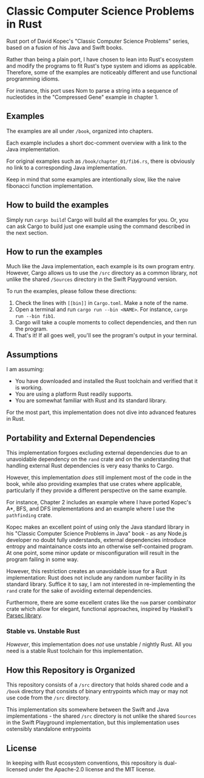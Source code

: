 # Classic Computer Science Problems in Rust

Rust port of David Kopec's "Classic Computer Science Problems" series, based on a fusion of his Java and Swift books.

Rather than being a plain port, I have chosen to lean into Rust's ecosystem and modify the programs to fit Rust's type system and idioms as applicable. Therefore, some of the examples are noticeably different and use functional programming idioms.

For instance, this port uses Nom to parse a string into a sequence of nucleotides in the "Compressed Gene" example in chapter 1.

## Examples

The examples are all under `/book`, organized into chapters.

Each example includes a short doc-comment overview with a link to the Java implementation.

For original examples such as `/book/chapter_01/fib6.rs`, there is obviously no link to a corresponding Java implementation.

Keep in mind that some examples are intentionally slow, like the naive fibonacci function implementation.

## How to build the examples

Simply run `cargo build`! Cargo will build all the examples for you. Or, you can ask Cargo to build just one example using the command described in the next section.

## How to run the examples

Much like the Java implementation, each example is its own program entry. However, Cargo allows us to use the `/src` directory as a common library, not unlike the shared `/Sources` directory in the Swift Playground version.

To run the examples, please follow these directions:

1. Check the lines with `[[bin]]` in `Cargo.toml`. Make a note of the name.
2. Open a terminal and run `cargo run --bin <NAME>`. For instance, `cargo run --bin fib1`.
3. Cargo will take a couple moments to collect dependencies, and then run the program.
4. That's it! If all goes well, you'll see the program's output in your terminal.

## Assumptions

I am assuming:
* You have downloaded and installed the Rust toolchain and verified that it is working.
* You are using a platform Rust readily supports.
* You are somewhat familiar with Rust and its standard library.

For the most part, this implementation does not dive into advanced features in Rust.

## Portability and External Dependencies

This implementation forgoes excluding external dependencies due to an unavoidable dependency on the `rand` crate and on the understanding that handling external Rust dependencies is very easy thanks to Cargo.

However, this implementation *does* still implement most of the code in the book, while also providing examples that use crates where applicable, particularly if they provide a different perspective on the same example.

For instance, Chapter 2 includes an example where I have ported Kopec's A*, BFS, and DFS implementations and an example where I use the `pathfinding` crate.

Kopec makes an excellent point of using only the Java standard library in his "Classic Computer Science Problems in Java" book - as any Node.js developer no doubt fully understands, external dependencies introduce entropy and maintainance costs into an otherwise self-contained program. At one point, some minor update or misconfiguration will result in the program failing in some way.

However, this restriction creates an unavoidable issue for a Rust implementation: Rust does not include any random number facility in its standard library. Suffice it to say, I am not interested in re-implementing the `rand` crate for the sake of avoiding external dependencies.

Furthermore, there are some excellent crates like the `nom` parser combinator crate which allow for elegant, functional approaches, inspired by Haskell's [Parsec library](https://hackage.haskell.org/package/parsec).

### Stable vs. Unstable Rust

*However*, this implementation does *not* use unstable / nightly Rust. All you need is a stable Rust toolchain for this implementation.

## How this Repository is Organized

This repository consists of a `/src` directory that holds shared code and a `/book` directory that consists of binary entrypoints which may or may not use code from the `/src` directory.

This implementation sits somewhere between the Swift and Java implementations - the shared `/src` directory is not unlike the shared `Sources` in the Swift Playground implementation, but this implementation uses ostensibly standalone entrypoints

## License

In keeping with Rust ecosystem conventions, this repository is dual-licensed under the Apache-2.0 license and the MIT license.
